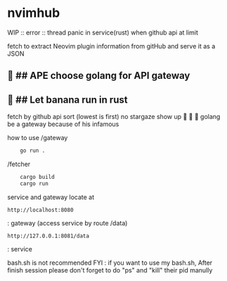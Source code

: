 # nvimhub
WIP :: error :: thread panic in service(rust) when github api at limit

fetch to extract Neovim plugin information from gitHub and serve it as a JSON

## 🦍 ## APE choose golang for API gateway
## 🍌 ## Let banana run in rust

fetch by github api
sort (lowest is first)
no stargaze show up 🦍 🦍
🦍 golang be a gateway because of his infamous

how to use
/gateway
```bash
    go run .
```
/fetcher

```bash
    cargo build
    cargo run
```
service and gateway locate at

```
http://localhost:8080
```
: gateway (access service by route /data)

```
http://127.0.0.1:8081/data
```
: service



bash.sh is not recommended
FYI : if you want to use my bash.sh, After finish session please don't forget to do "ps" and "kill" their pid manully
